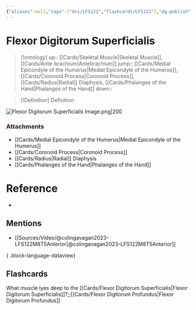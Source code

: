 ```yaml
---
{"aliases":null,"tags":["Uni/LFS122","flashcards/LFS122"],"dg-publish":true,"permalink":"/cards/flexor-digitorum-superficialis/","dgPassFrontmatter":true}
---
```


# Flexor Digitorum Superficialis

> [!ontology]
> up:: [[Cards/Skeletal Muscle\|Skeletal Muscle]], [[Cards/Ante-brachium\|Antebrachium]]
> jump:: [[Cards/Medial Epicondyle of the Humerus\|Medial Epicondyle of the Humerus]], [[Cards/Coronoid Process\|Coronoid Process]], [[Cards/Radius\|Radial]] Diaphysis, [[Cards/Phalanges of the Hand\|Phalanges of the Hand]]
> down:: 

> [!Definition] Definition

![Flexor Digitorum Superficialis Image.png|200](/img/user/Extras/Images/Flexor%20Digitorum%20Superficialis%20Image.png)

### Attachments

- [[Cards/Medial Epicondyle of the Humerus\|Medial Epicondyle of the Humerus]]
- [[Cards/Coronoid Process\|Coronoid Process]]
- [[Cards/Radius\|Radial]] Diaphysis
- [[Cards/Phalanges of the Hand\|Phalanges of the Hand]]

# Reference

- 

## Mentions

- [[Sources/Video/@colingavagan2023-LFS122M8T5Anterior\|@colingavagan2023-LFS122M8T5Anterior]]

{ .block-language-dataview}

## Flashcards

What muscle lyes deep to the [[Cards/Flexor Digitorum Superficialis\|Flexor Digitorum Superficialis]]?;;[[Cards/Flexor Digitorum Profundus\|Flexor Digitorum Profundus]]